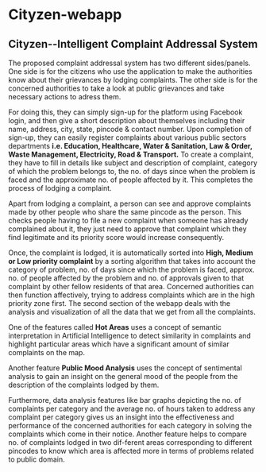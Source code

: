 # Cityzen-webapp

## Cityzen--Intelligent Complaint Addressal System

The proposed complaint addressal system has two different sides/panels. One side is for the citizens who use the application to make the authorities know about their grievances by lodging complaints. The other side is for the concerned authorities to take a look at public grievances and take necessary actions to adress them.

For doing this, they can simply sign-up for the platform using Facebook login, and then give a short description about themselves including their name, address, city, state, pincode & contact number. Upon completion of sign-up, they can easily register complaints about various public sectors departments <b>i.e. Education, Healthcare, Water & Sanitation, Law & Order, Waste Management, Electricity, Road & Transport.</b> To create a complaint, they have to fill in details like subject and description of complaint, category of which the problem belongs to, the no. of days since when the problem is faced and the approximate no. of people affected by it. This completes the process of lodging a complaint. 

Apart from lodging a complaint, a person can see and approve complaints made by other people who share the same pincode as the person. This checks people having to file a new complaint when someone has already complained about it, they just need to approve that complaint which they find legitimate and its priority score would increase consequently.  

Once, the complaint is lodged, it is automatically sorted into <b>High, Medium or Low priority complaint</b> by a sorting algorithm that takes into account the category of problem, no. of days since which the problem is faced, approx. no. of people affected by the problem and no. of approvals given to that complaint by other fellow residents of that area. Concerned authorities can then function affectively, trying to address complaints which are in the high priority zone first. The second section of the webapp deals with the analysis and visualization of all the data that we get from all the complaints. 

One of the features called <b>Hot Areas</b> uses a concept of semantic interpretation in Artificial Intelligence to detect similarity in complaints and highlight particular areas which have a significant amount of similar complaints on the map. 

Another feature <b>Public Mood Analysis</b> uses the concept of sentimental analysis to gain an insight on the general mood of the people from the description of the complaints lodged by them. 

Furthermore, data analysis features like bar graphs depicting the no. of complaints per category and the average no. of hours taken to address any complaint per category gives us an insight into the effectiveness and performance of the concerned authorities for each category in solving the complaints which come in their notice. Another feature helps to compare no. of complaints lodged in two dif-ferent areas corresponding to different pincodes to know which area is affected more in terms of problems related to public domain.
